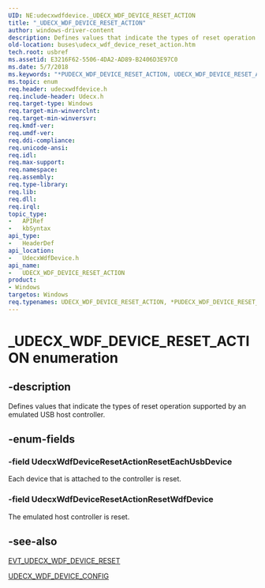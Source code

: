 ```yaml
---
UID: NE:udecxwdfdevice._UDECX_WDF_DEVICE_RESET_ACTION
title: "_UDECX_WDF_DEVICE_RESET_ACTION"
author: windows-driver-content
description: Defines values that indicate the types of reset operation supported by an emulated USB host controller.
old-location: buses\udecx_wdf_device_reset_action.htm
tech.root: usbref
ms.assetid: E3216F62-5506-4DA2-AD89-B2406D3E97C0
ms.date: 5/7/2018
ms.keywords: "*PUDECX_WDF_DEVICE_RESET_ACTION, UDECX_WDF_DEVICE_RESET_ACTION, UDECX_WDF_DEVICE_RESET_ACTION enumeration [Buses], UdecxWdfDeviceResetActionResetEachUsbDevice, UdecxWdfDeviceResetActionResetWdfDevice, _UDECX_WDF_DEVICE_RESET_ACTION, buses.udecx_wdf_device_reset_action, udecxwdfdevice/UDECX_WDF_DEVICE_RESET_ACTION, udecxwdfdevice/UdecxWdfDeviceResetActionResetEachUsbDevice, udecxwdfdevice/UdecxWdfDeviceResetActionResetWdfDevice"
ms.topic: enum
req.header: udecxwdfdevice.h
req.include-header: Udecx.h
req.target-type: Windows
req.target-min-winverclnt: 
req.target-min-winversvr: 
req.kmdf-ver: 
req.umdf-ver: 
req.ddi-compliance: 
req.unicode-ansi: 
req.idl: 
req.max-support: 
req.namespace: 
req.assembly: 
req.type-library: 
req.lib: 
req.dll: 
req.irql: 
topic_type:
-	APIRef
-	kbSyntax
api_type:
-	HeaderDef
api_location:
-	UdecxWdfDevice.h
api_name:
-	UDECX_WDF_DEVICE_RESET_ACTION
product:
- Windows
targetos: Windows
req.typenames: UDECX_WDF_DEVICE_RESET_ACTION, *PUDECX_WDF_DEVICE_RESET_ACTION
---
```


# _UDECX_WDF_DEVICE_RESET_ACTION enumeration


## -description


Defines values that indicate the types of reset operation supported by an emulated USB host controller.


## -enum-fields




### -field UdecxWdfDeviceResetActionResetEachUsbDevice

Each device that is attached to the controller is reset.


### -field UdecxWdfDeviceResetActionResetWdfDevice

The emulated host controller is reset.


## -see-also




<a href="https://msdn.microsoft.com/library/windows/hardware/mt595920">EVT_UDECX_WDF_DEVICE_RESET</a>



<a href="https://msdn.microsoft.com/library/windows/hardware/mt628008">UDECX_WDF_DEVICE_CONFIG</a>
 

 

